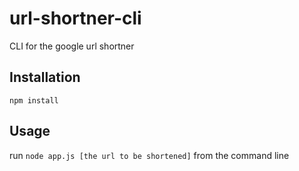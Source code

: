 # url-shortner-cli
CLI for the google url shortner

## Installation
`npm install`

## Usage
run `node app.js [the url to be shortened]` from the command line
